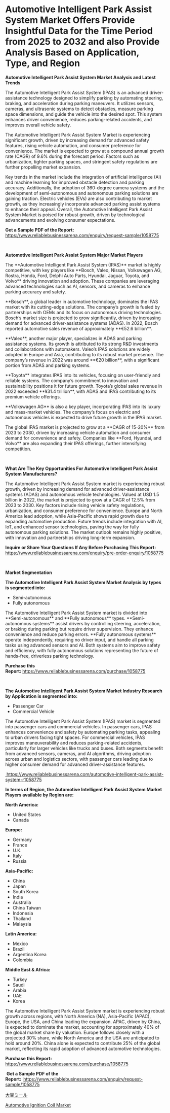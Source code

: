 <p><h1>Automotive Intelligent Park Assist System Market Offers Provide Insightful Data for the Time Period from 2025 to 2032 and also Provide Analysis Based on Application, Type, and Region</h1></p><p><strong>Automotive Intelligent Park Assist System Market Analysis and Latest Trends</strong></p>
<p><p>The Automotive Intelligent Park Assist System (IPAS) is an advanced driver-assistance technology designed to simplify parking by automating steering, braking, and acceleration during parking maneuvers. It utilizes sensors, cameras, and ultrasonic systems to detect obstacles, measure parking space dimensions, and guide the vehicle into the desired spot. This system enhances driver convenience, reduces parking-related accidents, and improves overall vehicle safety.</p><p>The Automotive Intelligent Park Assist System Market is experiencing significant growth, driven by increasing demand for advanced safety features, rising vehicle automation, and consumer preference for convenience. The market is expected to grow at a compound annual growth rate (CAGR) of 9.6% during the forecast period. Factors such as urbanization, tighter parking spaces, and stringent safety regulations are further propelling market expansion.</p><p>Key trends in the market include the integration of artificial intelligence (AI) and machine learning for improved obstacle detection and parking accuracy. Additionally, the adoption of 360-degree camera systems and the development of semi-autonomous and autonomous parking solutions are gaining traction. Electric vehicles (EVs) are also contributing to market growth, as they increasingly incorporate advanced parking assist systems to enhance their appeal. Overall, the Automotive Intelligent Park Assist System Market is poised for robust growth, driven by technological advancements and evolving consumer expectations.</p></p>
<p><strong>Get a Sample PDF of the Report:&nbsp;</strong> <a href="https://www.reliablebusinessarena.com/enquiry/request-sample/1058775?utm_campaign=1912&utm_medium=2&utm_source=Github&utm_content=ia&utm_term=22012025&utm_id=automotive-intelligent-park-assist-system">https://www.reliablebusinessarena.com/enquiry/request-sample/1058775</a></p>
<p>&nbsp;</p>
<p><strong>Automotive Intelligent Park Assist System Major Market Players</strong></p>
<p><p>The **Automotive Intelligent Park Assist System (IPAS)** market is highly competitive, with key players like **Bosch, Valeo, Nissan, Volkswagen AG, Rostra, Honda, Ford, Delphi Auto Parts, Hyundai, Jaguar, Toyota, and Volvo** driving innovation and adoption. These companies are leveraging advanced technologies such as AI, sensors, and cameras to enhance parking accuracy and safety.</p><p>**Bosch**, a global leader in automotive technology, dominates the IPAS market with its cutting-edge solutions. The company’s growth is fueled by partnerships with OEMs and its focus on autonomous driving technologies. Bosch’s market size is projected to grow significantly, driven by increasing demand for advanced driver-assistance systems (ADAS). In 2022, Bosch reported automotive sales revenue of approximately **€52.6 billion**.</p><p>**Valeo**, another major player, specializes in ADAS and parking assistance systems. Its growth is attributed to its strong R&D investments and collaborations with automakers. Valeo’s IPAS solutions are widely adopted in Europe and Asia, contributing to its robust market presence. The company’s revenue in 2022 was around **€20 billion**, with a significant portion from ADAS and parking systems.</p><p>**Toyota** integrates IPAS into its vehicles, focusing on user-friendly and reliable systems. The company’s commitment to innovation and sustainability positions it for future growth. Toyota’s global sales revenue in 2022 exceeded **¥31.4 trillion**, with ADAS and IPAS contributing to its premium vehicle offerings.</p><p>**Volkswagen AG** is also a key player, incorporating IPAS into its luxury and mass-market vehicles. The company’s focus on electric and autonomous vehicles is expected to drive future growth in the IPAS market.</p><p>The global IPAS market is projected to grow at a **CAGR of 15-20%** from 2023 to 2030, driven by increasing vehicle automation and consumer demand for convenience and safety. Companies like **Ford, Hyundai, and Volvo** are also expanding their IPAS offerings, further intensifying competition.</p></p>
<p>&nbsp;</p>
<p><strong>What Are The Key Opportunities For Automotive Intelligent Park Assist System Manufacturers?</strong></p>
<p><p>The Automotive Intelligent Park Assist System market is experiencing robust growth, driven by increasing demand for advanced driver-assistance systems (ADAS) and autonomous vehicle technologies. Valued at USD 1.5 billion in 2022, the market is projected to grow at a CAGR of 12.5% from 2023 to 2030. Key factors include rising vehicle safety regulations, urbanization, and consumer preference for convenience. Europe and North America lead adoption, while Asia-Pacific shows rapid growth due to expanding automotive production. Future trends include integration with AI, IoT, and enhanced sensor technologies, paving the way for fully autonomous parking solutions. The market outlook remains highly positive, with innovation and partnerships driving long-term expansion.</p></p>
<p><strong>Inquire or Share Your Questions If Any Before Purchasing This Report:</strong> <a href="https://www.reliablebusinessarena.com/enquiry/pre-order-enquiry/1058775?utm_campaign=1912&utm_medium=2&utm_source=Github&utm_content=ia&utm_term=22012025&utm_id=automotive-intelligent-park-assist-system">https://www.reliablebusinessarena.com/enquiry/pre-order-enquiry/1058775</a></p>
<p>&nbsp;</p>
<p><strong>Market Segmentation</strong></p>
<p><strong>The Automotive Intelligent Park Assist System Market Analysis by types is segmented into:</strong></p>
<p><ul><li>Semi-autonomous</li><li>Fully autonomous</li></ul></p>
<p><p>The Automotive Intelligent Park Assist System market is divided into **Semi-autonomous** and **Fully autonomous** types. **Semi-autonomous systems** assist drivers by controlling steering, acceleration, or braking during parking but require driver supervision. They enhance convenience and reduce parking errors. **Fully autonomous systems** operate independently, requiring no driver input, and handle all parking tasks using advanced sensors and AI. Both systems aim to improve safety and efficiency, with fully autonomous solutions representing the future of hands-free, driverless parking technology.</p></p>
<p><strong>Purchase this Report:&nbsp;</strong><a href="https://www.reliablebusinessarena.com/purchase/1058775?utm_campaign=1912&utm_medium=2&utm_source=Github&utm_content=ia&utm_term=22012025&utm_id=automotive-intelligent-park-assist-system">https://www.reliablebusinessarena.com/purchase/1058775</a></p>
<p>&nbsp;</p>
<p><strong>The Automotive Intelligent Park Assist System Market Industry Research by Application is segmented into:</strong></p>
<p><ul><li>Passenger Car</li><li>Commercial Vehicle</li></ul></p>
<p><p>The Automotive Intelligent Park Assist System (IPAS) market is segmented into passenger cars and commercial vehicles. In passenger cars, IPAS enhances convenience and safety by automating parking tasks, appealing to urban drivers facing tight spaces. For commercial vehicles, IPAS improves maneuverability and reduces parking-related accidents, particularly for larger vehicles like trucks and buses. Both segments benefit from advanced sensors, cameras, and AI algorithms, driving adoption across urban and logistics sectors, with passenger cars leading due to higher consumer demand for advanced driver-assistance features.</p></p>
<p><a href="https://www.reliablebusinessarena.com/automotive-intelligent-park-assist-system-r1058775?utm_campaign=1912&utm_medium=2&utm_source=Github&utm_content=ia&utm_term=22012025&utm_id=automotive-intelligent-park-assist-system">&nbsp;https://www.reliablebusinessarena.com/automotive-intelligent-park-assist-system-r1058775</a></p>
<p><strong>In terms of Region, the Automotive Intelligent Park Assist System Market Players available by Region are:</strong></p>
<p>
    <p> <strong> North America: </strong>
        <ul>
            <li>United States</li>
            <li>Canada</li>
        </ul>
        </p> 
    <p> <strong> Europe: </strong>
        <ul>
            <li>Germany</li>
            <li>France</li>
            <li>U.K.</li>
            <li>Italy</li>
            <li>Russia</li>
        </ul>
        </p> 
    <p> <strong> Asia-Pacific: </strong>
        <ul>
            <li>China</li>
            <li>Japan</li>
            <li>South Korea</li>
            <li>India</li>
            <li>Australia</li>
            <li>China Taiwan</li>
            <li>Indonesia</li>
            <li>Thailand</li>
            <li>Malaysia</li>
        </ul>
        </p> 
    <p> <strong> Latin America: </strong>
        <ul>
            <li>Mexico</li>
            <li>Brazil</li>
            <li>Argentina Korea</li>
            <li>Colombia</li>
        </ul>
        </p> 
    <p> <strong> Middle East & Africa: </strong>
        <ul>
            <li>Turkey</li>
            <li>Saudi</li>
            <li>Arabia</li>
            <li>UAE</li>
            <li>Korea</li>
        </ul>
    </p>
    </p>
<p><p>The Automotive Intelligent Park Assist System market is experiencing robust growth across regions, with North America (NA), Asia-Pacific (APAC), Europe, the USA, and China leading the expansion. APAC, driven by China, is expected to dominate the market, accounting for approximately 40% of the global market share by valuation. Europe follows closely with a projected 30% share, while North America and the USA are anticipated to hold around 20%. China alone is expected to contribute 25% of the global market, reflecting its rapid adoption of advanced automotive technologies.</p></p>
<p><strong>Purchase this Report: </strong><a href="https://www.reliablebusinessarena.com/purchase/1058775?utm_campaign=1912&utm_medium=2&utm_source=Github&utm_content=ia&utm_term=22012025&utm_id=automotive-intelligent-park-assist-system">https://www.reliablebusinessarena.com/purchase/1058775</a></p>
<p>&nbsp;<strong>Get a Sample PDF of the Report:&nbsp;&nbsp;</strong><a href="https://www.reliablebusinessarena.com/enquiry/request-sample/1058775?utm_campaign=1912&utm_medium=2&utm_source=Github&utm_content=ia&utm_term=22012025&utm_id=automotive-intelligent-park-assist-system">https://www.reliablebusinessarena.com/enquiry/request-sample/1058775</a></p>
<p><strong></strong></p>
<p><p><a href="https://github.com/lababdou/Market-Research-Report-List-6/blob/main/432939132251.md?utm_campaign=1912&utm_medium=2&utm_source=Github&utm_content=ia&utm_term=22012025&utm_id=automotive-intelligent-park-assist-system">大豆ミール</a></p><p><a href="https://github.com/prosalinda88/Market-Research-Report-List-7/blob/main/automotive-ignition-coil-market.md?utm_campaign=1912&utm_medium=2&utm_source=Github&utm_content=ia&utm_term=22012025&utm_id=automotive-intelligent-park-assist-system">Automotive Ignition Coil Market</a></p></p>